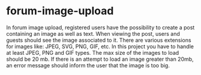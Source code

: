 # forum-image-upload
In forum image upload, registered users have the possibility to create a post containing an image as well as text.      When viewing the post, users and guests should see the image associated to it.  There are various extensions for images like: JPEG, SVG, PNG, GIF, etc. In this project you have to handle at least JPEG, PNG and GIF types.  The max size of the images to load should be 20 mb. If there is an attempt to load an image greater than 20mb, an error message should inform the user that the image is too big.
